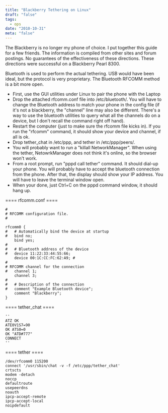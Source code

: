 ```yaml
---
title: "Blackberry Tethering on Linux"
draft: "false"
tags:
  - ops
date: "2010-10-31"
meta: "false"
---
```


The Blackberry is no longer my phone of choice.  I put together this guide for a few friends.  The information is compiled from other sites and forum postings.  No guarantees of the effectiveness of these directions.  These directions were successful on a Blackberry Pearl 8300.

Bluetooth is used to perform the actual tethering.  USB would have been ideal, but the protocol is very proprietary.  The Bluetooth RFCOMM method is a bit more open.

- First, use the GUI utilities under Linux to pair the phone with the Laptop
- Drop the attached rfcomm.conf file into /etc/bluetooth/.  You will have to change the Bluetooth address to match your phone in the config file (if it's not a blackberry, the "channel" line may also be different.  There's a way to use the bluetooth utilities to query what all the channels do on a device, but I don't recall the command right off hand).
- Restart the computer (just to make sure the rfcomm file kicks in).  If you run the "rfcomm" command, it should show your device and channel, if all is ok.
- Drop tether_chat in /etc/ppp, and tether in /etc/ppp/peers/.
- You will probably want to run a "killall NetworkManager".  When using the tether, NetowrkManager does not think it's online, so the browser won't work.
- From a root prompt, run "pppd call tether" command.  It should dial-up your phone.  You will probably have to accept the bluetooth connection from the phone.  After that, the display should show your IP address.  You will have to leave the terminal window open.
- When your done, just Ctrl+C on the pppd command window, it should hang up.

==== rfcomm.conf ====
```
#
# RFCOMM configuration file.
#

rfcomm0 {
#	# Automatically bind the device at startup
#	bind no;
	bind yes;
#
#	# Bluetooth address of the device
#	device 11:22:33:44:55:66;
	device 00:1C:CC:FC:62:A9; #
#	
# RFCOMM channel for the connection
#	channel	1;
	channel	3;
#
#	# Description of the connection
#	comment "Example Bluetooth device";
	comment "Blackberry";
}
```

==== tether_chat ====
```
''
ATZ OK
ATE0V1S7=90
OK ATS0=0
OK "ATD#777"
CONNECT
''
```

==== tether ====
```
/dev/rfcomm0 115200
connect '/usr/sbin/chat -v -f /etc/ppp/tether_chat'
crtscts
modem -detach
noccp
defaultroute
usepeerdns
noauth
ipcp-accept-remote
ipcp-accept-local
noipdefault
```

